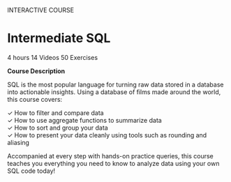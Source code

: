 INTERACTIVE COURSE
# Intermediate SQL

4 hours
14 Videos
50 Exercises

**Course Description**

SQL is the most popular language for turning raw data stored in a database into actionable insights. Using a database of films made around the world, this course covers:

✓ How to filter and compare data <br>
✓ How to use aggregate functions to summarize data <br>
✓ How to sort and group your data <br>
✓ How to present your data cleanly using tools such as rounding and aliasing

Accompanied at every step with hands-on practice queries, this course teaches you everything you need to know to analyze data using your own SQL code today!
